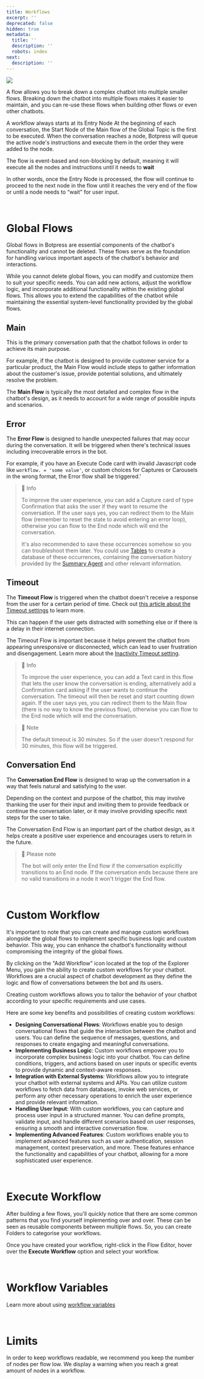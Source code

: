 ```yaml
---
title: Workflows
excerpt: ''
deprecated: false
hidden: true
metadata:
  title: ''
  description: ''
  robots: index
next:
  description: ''
---
```

![](https://files.readme.io/ce7e620-image.png)

A flow allows you to break down a complex chatbot into multiple smaller flows. Breaking down the chatbot into multiple flows makes it easier to maintain, and you can re-use these flows when building other flows or even other chatbots.

A workflow always starts at its Entry Node At the beginning of each conversation, the Start Node of the Main flow of the Global Topic is the first to be executed. When the conversation reaches a node, Botpress will queue the active node's instructions and execute them in the order they were added to the node.

The flow is event-based and non-blocking by default, meaning it will execute all the nodes and instructions until it needs to **wait**

In other words, once the Entry Node is processed, the flow will continue to proceed to the next node in the flow until it reaches the very end of the flow or until a node needs to “wait” for user input.

<br />

# Global Flows

Global flows in Botpress are essential components of the chatbot's functionality and cannot be deleted. These flows serve as the foundation for handling various important aspects of the chatbot's behavior and interactions.

While you cannot delete global flows, you can modify and customize them to suit your specific needs. You can add new actions, adjust the workflow logic, and incorporate additional functionality within the existing global flows. This allows you to extend the capabilities of the chatbot while maintaining the essential system-level functionality provided by the global flows.

## Main

This is the primary conversation path that the chatbot follows in order to achieve its main purpose.

For example, if the chatbot is designed to provide customer service for a particular product, the Main Flow would include steps to gather information about the customer's issue, provide potential solutions, and ultimately resolve the problem.

The **Main Flow** is typically the most detailed and complex flow in the chatbot's design, as it needs to account for a wide range of possible inputs and scenarios.

## Error

The **Error Flow** is designed to handle unexpected failures that may occur during the conversation. It will be triggered when there's technical issues including irrecoverable errors in the bot.

For example, if you have an Execute Code card with invalid Javascript code like `workflow. = 'some value'`, or custom choices for Captures or Carousels in the wrong format, the Error flow shall be triggered.'

> 📘 Info
> 
> To improve the user experience, you can add a Capture card of type Confirmation that asks the user if they want to resume the conversation. If the user says yes, you can redirect them to the Main flow (remember to reset the state to avoid entering an error loop), otherwise you can flow to the End node which will end the conversation.
> 
> It's also recommended to save these occurrences somehow so you can troubleshoot them later. You could use [Tables](../docs/tables) to create a database of these occurrences, containing the conversation history provided by the [Summary Agent](../docs/agents#summary-agent) and other relevant information.

## Timeout

The **Timeout Flow** is triggered when the chatbot doesn't receive a response from the user for a certain period of time. Check out [this article about the Timeout settings](../docs/chatbot-settings#inactivity-timeout-minutes) to learn more.

This can happen if the user gets distracted with something else or if there is a delay in their internet connection.

The Timeout Flow is important because it helps prevent the chatbot from appearing unresponsive or disconnected, which can lead to user frustration and disengagement. Learn more about the [Inactivity Timeout setting](../docs/chatbot-settings#inactivity-timeout-minutes).

> 📘 Info
> 
> To improve the user experience, you can add a Text card in this flow that lets the user know the conversation is ending, alternatively add a Confirmation card asking if the user wants to continue the conversation. The timeout will then be reset and start counting down again. If the user says yes, you can redirect them to the Main flow (there is no way to know the previous flow), otherwise you can flow to the End node which will end the conversation.

> 📘 Note
> 
> The default timeout is 30 minutes. So if the user doesn't respond for 30 minutes, this flow will be triggered.

## Conversation End

The **Conversation End Flow** is designed to wrap up the conversation in a way that feels natural and satisfying to the user.

Depending on the context and purpose of the chatbot, this may involve thanking the user for their input and inviting them to provide feedback or continue the conversation later, or it may involve providing specific next steps for the user to take.

The Conversation End Flow is an important part of the chatbot design, as it helps create a positive user experience and encourages users to return in the future.

> 🚧 Please note
> 
> The bot will only enter the End flow if the conversation explicitly transitions to an End node. If the conversation ends because there are no valid transitions in a node it won't trigger the End flow.

<br />

# Custom Workflow

It's important to note that you can create and manage custom workflows alongside the global flows to implement specific business logic and custom behavior. This way, you can enhance the chatbot's functionality without compromising the integrity of the global flows.

By clicking on the "Add Workflow" icon located at the top of the Explorer Menu, you gain the ability to create custom workflows for your chatbot. Workflows are a crucial aspect of chatbot development as they define the logic and flow of conversations between the bot and its users.

Creating custom workflows allows you to tailor the behavior of your chatbot according to your specific requirements and use cases.

Here are some key benefits and possibilities of creating custom workflows:

- **Designing Conversational Flows**: Workflows enable you to design conversational flows that guide the interaction between the chatbot and users. You can define the sequence of messages, questions, and responses to create engaging and meaningful conversations.
- **Implementing Business Logic**: Custom workflows empower you to incorporate complex business logic into your chatbot. You can define conditions, triggers, and actions based on user inputs or specific events to provide dynamic and context-aware responses.
- **Integration with External Systems**: Workflows allow you to integrate your chatbot with external systems and APIs. You can utilize custom workflows to fetch data from databases, invoke web services, or perform any other necessary operations to enrich the user experience and provide relevant information.
- **Handling User Input**: With custom workflows, you can capture and process user input in a structured manner. You can define prompts, validate input, and handle different scenarios based on user responses, ensuring a smooth and interactive conversation flow.
- **Implementing Advanced Features**: Custom workflows enable you to implement advanced features such as user authentication, session management, context preservation, and more. These features enhance the functionality and capabilities of your chatbot, allowing for a more sophisticated user experience.

<br />

# Execute Workflow

After building a few flows, you'll quickly notice that there are some common patterns that you find yourself implementing over and over. These can be seen as reusable components between multiple flows. So, you can create Folders to categorise your workflows.

Once you have created your workflow, right-click in the Flow Editor, hover over the **Execute Workflow** option and select your workflow.

<br />

# Workflow Variables

Learn more about using [workflow variables](../docs/variables#workflow-variables)

<br />

# Limits

In order to keep workflows readable, we recommend you keep the number of nodes per flow low. We display a warning when you reach a great amount of nodes in a workflow.